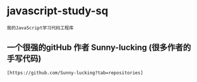# javascript-study-sq
    我的JavaScript学习代码工程库

## 一个很强的gitHub 作者 Sunny-lucking (很多作者的手写代码)
    [https://github.com/Sunny-lucking?tab=repositories]
